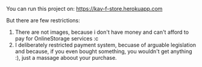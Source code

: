 You can run this project on:
https://kav-f-store.herokuapp.com

But there are few restrictions:
1) There are not images, because i don't have money and can't afford to pay for OnlineStorage services :c
2) I deliberately restricted payment system, becuase of arguable legislation and because, if you even bought something, you wouldn't get anything :), just a massage aboout your purchase.
